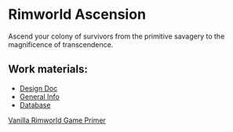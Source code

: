 # Rimworld Ascension
Ascend your colony of survivors from the primitive savagery to the magnificence of transcendence.

## Work materials:
*	[Design Doc](https://docs.google.com/document/d/1zmsKa3wvsp46hyj6O8B9oNbovq1e8GhW4gKBfRWfTW0/edit?usp=sharing "General mod concept, rules and landmarks. Summarized view on it's final form.")
*	[General Info](https://docs.google.com/spreadsheets/d/1ArhduYV2OyyMPocvEpR2jwmKfMpo0ZBP2fyMlT75XM4/edit?usp=sharing "Implemented features, research tree and implemented mods list")
*	[Database](https://docs.google.com/spreadsheets/d/1GWdXpsvWhbrTpQGCtf2dzW-NKYoW4wV_Z-cigJmmKgE/edit?usp=sharing "Contains lists of things and all required parameters for content balancing")


[Vanilla Rimworld Game Primer](https://docs.google.com/document/d/1pIZyKif0bFbBWten4drrm7kfSSfvBoJPgG9-ywfN8j8/pub "Use to preserve the Rimworld atmosphere")
